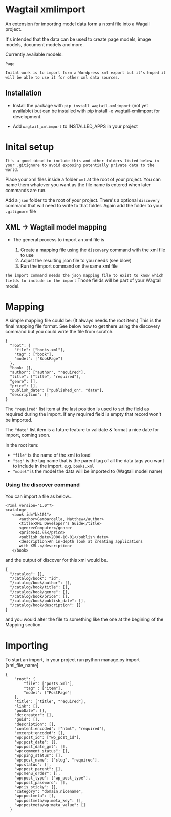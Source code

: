 # Wagtail xmlimport

An extension for importing model data form a n xml file into a Wagail project.

It's intended that the data can be used to create page models, image models, document models and more.

Currently available models:

    Page

`Inital work is to import form a Wordpress xml export but it's hoped it will be able to use it for other xml data sources.`

## Installation

* Install the package with `pip install wagtail-xmlimport` (not yet available) but can be installed with pip install -e wagtail-xmlimport for development.

* Add `wagtail_xmlimport` to INSTALLED_APPS in your project

# Inital setup

```
It's a good idead to include this and other folders listed below in your .gitignore to avoid exposing potentially private data to the world.
```

Place your xml files inside a folder `xml` at the root of your project. You can name them whatever you want as the file name is entered when later commands are run.

Add a `json` folder to the root of your project. There's a optional `discovery` command that will need to write to that folder. Again add the folder to your `.gitignore` file

## XML -> Wagtail model mapping

* The general process to import an xml file is
    
    1. Create a mapping file using the `discovery` command with the xml file to use
    2. Adjust the resulting json file to you needs (see blow)
    3. Run the import command on the same xml file

`The import command needs the json mapping file to exist to know which fields to include in the import` Those fields will be part of your Wagtail model.

# Mapping

A simple mapping file could be: (It always needs the root item.) This is the final mapping file format. See below how to get there using the discovery command but you could write the file from scratch.

```
{
  "root": {
    "file": ["books.xml"],
    "tag" : ["book"],
    "model": ["BookPage"]
  },
  "book: [],
  "author": ["author", "required"],
  "title": ["title", "required"],
  "genre": [],
  "price": [],
  "publish_date": ["published_on", "date"],
  "description": []
}
```
The `"required"` list item at the last position is used to set the field as required during the import. If any required field is empty that record won't be imported. 

The `"date"` list item is a future feature to validate & format a nice date for import, coming soon.

In the root item:

* `"file"` is the name of the xml to load
* `"tag"` is the tag name that is the parent tag of all the data tags you want to include in the import. e.g. `books.xml`
* `"model"` is the model the data will be imported to (Wagtail model name)

### Using the discover command

You can import a file as below...

```
<?xml version="1.0"?>
<catalog>
   <book id="bk101">
      <author>Gambardella, Matthew</author>
      <title>XML Developer's Guide</title>
      <genre>Computer</genre>
      <price>44.95</price>
      <publish_date>2000-10-01</publish_date>
      <description>An in-depth look at creating applications 
      with XML.</description>
   </book>
```

and the output of discover for this xml would be.

```
{
  "/catalog": [],
  "/catalog/book": "id",
  "/catalog/book/author": [],
  "/catalog/book/title": [],
  "/catalog/book/genre": [],
  "/catalog/book/price": [],
  "/catalog/book/publish_date": [],
  "/catalog/book/description": []
}
```
and you would alter the file to something like the one at the begining of the Mapping section. 

# Importing

To start an import, in your project run python manage.py import [xml_file_name]

```
{
    "root": {
        "file": ["posts.xml"],
        "tag" : ["item"],
        "model": ["PostPage"]
    },
    "title": ["title", "required"],
    "link": [],
    "pubDate": [],
    "dc:creator": [],
    "guid": [],
    "description": [],
    "content:encoded": ["html", "required"],
    "excerpt:encoded": [],
    "wp:post_id": ["wp_post_id"],
    "wp:post_date": [],
    "wp:post_date_gmt": [],
    "wp:comment_status": [],
    "wp:ping_status": [],
    "wp:post_name": ["slug", "required"],
    "wp:status": [],
    "wp:post_parent": [],
    "wp:menu_order": [],
    "wp:post_type": ["wp_post_type"],
    "wp:post_password": [],
    "wp:is_sticky": [],
    "category": "domain,nicename",
    "wp:postmeta": [],
    "wp:postmeta/wp:meta_key": [],
    "wp:postmeta/wp:meta_value": []
  }
```